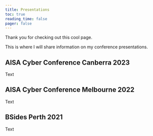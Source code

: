 ```yaml
---
title: Presentations
toc: true
reading_time: false
pager: false
---
```


Thank you for checking out this cool page.

This is where I will share information on my conference presentations.

## AISA Cyber Conference Canberra 2023
Text

## AISA Cyber Conference Melbourne 2022
Text

## BSides Perth 2021
Text
